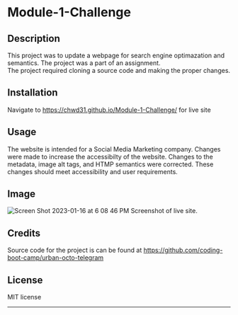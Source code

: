 # Module-1-Challenge

## Description

This project was to update a webpage for search engine optimazation and semantics.  The project was a part of an assignment.  
The project required cloning a source code and making the proper changes.


## Installation
Navigate to https://chwd31.github.io/Module-1-Challenge/ for live site


## Usage

The website is intended for a Social Media Marketing company.  Changes were made to increase the accessibilty of the website.  Changes to the metadata, image alt tags, and HTMP semantics were corrected. These changes should meet accessibility and user requirements. 

## Image 
![Screen Shot 2023-01-16 at 6 08 46 PM](https://user-images.githubusercontent.com/118683737/212782959-dc70708f-e87e-445f-9ff3-277c4e588927.png)
Screenshot of live site.

## Credits

Source code for the project is can be found at https://github.com/coding-boot-camp/urban-octo-telegram


## License

MIT license

---

